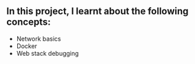 In this project, I learnt about the following concepts:
---------------------------------------------------------

* Network basics
* Docker
* Web stack debugging
